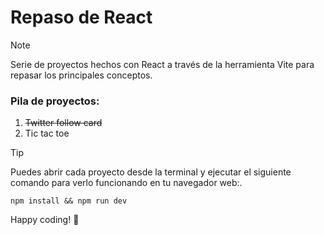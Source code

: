 # Repaso de React
> [!NOTE]
> Serie de proyectos hechos con React a través de la herramienta Vite para repasar los principales conceptos.

### Pila de proyectos:

1. ~~Twitter follow card~~
2. Tic tac toe

> [!TIP]
>Puedes abrir cada proyecto desde la terminal y ejecutar el siguiente comando para verlo funcionando en tu navegador web:.

```
npm install && npm run dev
```
Happy coding! :rocket:
